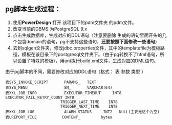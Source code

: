 ## pg脚本生成过程：

1. 使用**PowerDesign** 打开 该项目下的pdm文件夹 的pdm文件。
2. 改变当前的DBMS 为PostgreSQL 9.x
3. 点击生成数据库，生成对应的DDL语句（注意要删除 生成的语句里面开头的几个包含domain的语句，pg不支持这些语句，**还要按照下面修改一些语句**）
4.  去到sqlgen文件夹，修改jdbc.properties文件，其中的templatefile为模板路径，模板在该目录下的postgresql文件夹下。（由于pg转换不了html语句，所以设置了特殊的模板），用ant执行build.xml文件，生成对应的DML语句。



由于pg脚本的不同，需要修改对应的DDL语句（格式： 表 参数 类型  ）

```
表SYS_INVOKE_SCRIPT       PARAMS_   TEXT  
表SYS_MENU                SN_       VARCHAR(64) 
表XXL_JOB_INFO            EXECUTOR_TIMEOUT     INT8                                                                                   EXECUTOR_FAIL_RETRY_COUNT INT8                    
                        TRIGGER_LAST_TIME    INT8                                  
                        TRIGGER_NEXT_TIME    INT8   
表XXL_JOB_LOG             ALARM_STATUS     INT2   NULL(主要是这个为空)  
表UREPORT_FILE           CONTENT_         bytea
```

 